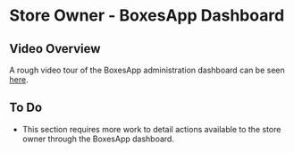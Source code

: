 # Store Owner - BoxesApp Dashboard

## Video Overview

A rough video tour of the BoxesApp administration dashboard can be seen [here](https://drive.google.com/file/d/16zMoHqAO5WtjadNIKKByToAedoXWEjWU/view?usp=sharing).

## To Do

<div class="todo">
<p>
<ul class="list">
<li class="pb4">
This section requires more work to detail actions available to the store
owner through the BoxesApp dashboard.
</li>
</ul>
</p>
</div>

